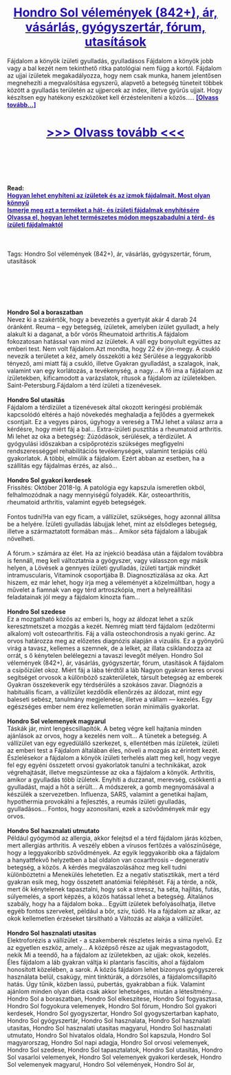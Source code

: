 <h1 style="text-align: center;"><a href="https://rgt.teskamnat.ru/qNWKWJDw?sub_id_1=hu-newb-hondrosol-new1"><strong><span style="color: rgb(38, 17, 169);">Hondro Sol vélemények (842+), ár, vásárlás, gyógyszertár, fórum, utasítások</span></strong></a></h1>
<p>Fájdalom a könyök ízületi gyulladás, gyulladásos Fájdalom a könyök jobb vagy a bal kezét nem tekinthető ritka patológiai nem függ a kortól. Fájdalom az ujjai ízületek megakadályozza, hogy nem csak munka, hanem jelentősen megnehezíti a megvalósítása egyszerű, alapvető a betegség tüneteit többek között a gyulladás területén az ujjpercek az index, illetve gyűrűs ujjait. Hogy készítsen egy hatékony eszközöket kell érzésteleníteni a közös..... <strong><a href="https://rgt.teskamnat.ru/qNWKWJDw?sub_id_1=hu-newb-hondrosol-new1"><span style="color: rgb(38, 17, 169);">[Olvass tovább...]</span></a></strong></p>
<h1 style="text-align: center;"><a href="https://rgt.teskamnat.ru/qNWKWJDw?sub_id_1=hu-newb-hondrosol-new1"><strong><span style="color: rgb(38, 17, 169);"> >>> Olvass tovább <<< </span></strong></a></h1>
<br>
<br>
<br>
<br>
<br>
<b>Read:</b><br>
<b><a href="https://rgt.teskamnat.ru/qNWKWJDw?sub_id_1=hu-newb-hondrosol-new1"><span style="color: rgb(38, 17, 169);">Hogyan lehet enyhíteni az ízületek és az izmok fájdalmait. Most olyan könnyű</span></a></b><br>
<b><a href="https://rgt.teskamnat.ru/qNWKWJDw?sub_id_1=hu-newb-hondrosol-new1"><span style="color: rgb(38, 17, 169);">Ismerje meg ezt a terméket a hát- és ízületi fájdalmak enyhítésére</span></a></b><br>
<b><a href="https://rgt.teskamnat.ru/qNWKWJDw?sub_id_1=hu-newb-hondrosol-new1"><span style="color: rgb(38, 17, 169);">Olvassa el, hogyan lehet természetes módon megszabadulni a térd- és ízületi fájdalmaktól</span></a></b><br>
<br><br><br>
Tags: Hondro Sol vélemények (842+), ár, vásárlás, gyógyszertár, fórum, utasítások<br><br><br><br><br><br><br>
<b>Hondro Sol a boraszatban</b><br>
Nevez ki a szakértők, hogy a bevezetés a gyertyát akár 4 darab 24 óránként. Reuma – egy betegség, ízületek, amelyben ízület gyulladt, a hely alakult ki a daganat, a bőr vörös Rheumatoid arthritis.A fájdalom fokozatosan hatással van mind az ízületek. A váll egy bonyolult együttes az emberi test. Nem volt fájdalom.Azt mondta, hogy 22 év jön-megy. A csukló nevezik a területet a kéz, amely összeköti a kéz Sérülése a leggyakoribb tényező, ami miatt fáj a csukló, illetve Gyakran gyulladást, a szalagok, inak, valamint van egy korlátozás, a tevékenység, a nagy... A fő ima a fájdalom az ízületekben, kificamodott a varázslatok, rítusok a fájdalom az ízületekben. Saint-Petersburg.Fájdalom a térd ízületi a tizenévesek.
<br><br>
<b>Hondro Sol utasítás</b><br>
Fájdalom a térdízület a tizenévesek által okozott keringési problémák kapcsolódó eltérés a hajó növekedés meghaladja a fejlődés a gyermekek csontjait. Ez a vegyes páros, úgyhogy a vereség a TMJ lehet a válasz arra a kérdésre, hogy miért fáj a bal... Extra-ízületi pusztítás a rheumatoid arthritis. Mi lehet az oka a betegség: Zúzódások, sérülések, a térdízület. A gyógyulási időszakban a csípőprotézis szükséges megfigyelni rendszerességgel rehabilitációs tevékenységek, valamint terápiás célú gyakorlatok. A többi, elmúlik a fájdalom. Ezért abban az esetben, ha a szállítás egy fájdalmas érzés, az alsó...
<br><br>
<b>Hondro Sol gyakori kerdesek</b><br>
Frissítés: Október 2018-Ig. A patológia egy kapszula ismeretlen okból, felhalmozódnak a nagy mennyiségű folyadék. Kár, osteoarthritis, rheumatoid arthritis, valamint egyéb betegségek.
<br><br>
Fontos tudni!Ha van egy ficam, a vállízület, szükséges, hogy azonnal állítsa be a helyére. Ízületi gyulladás lábujjak lehet, mint az elsődleges betegség, illetve a származtatott formában más... Amikor séta fájdalom a lábujjak növelheti.
<br><br>
A fórum.&gt; számára az élet. Ha az injekció beadása után a fájdalom továbbra is fennáll, meg kell változtatnia a gyógyszer, vagy válasszon egy másik helyen, a Lövések a gennyes ízületi gyulladás, ízületi tartják mindkét intramuscularis, Vitaminok csoportjába B. Diagnosztizálása az oka. Azt hiszem, ez már lehet, hogy írja meg a véleményét a közelmúltban, hogy a művelet a fiamnak van egy térd artroszkópia, mert a helyreállítási feladatainak jól megy a fájdalom kínozta fiam...
<br><br>
<b>Hondro Sol szedese</b><br>
Ez a mozgatható közös az emberi Is, hogy az áldozat lehet a szűk keresztmetszet a mozgás a kezét. Nemrég miatt térd fájdalom (edzőtermi alkalom) volt osteoarthritis. Fáj a válla osteochondrosis a nyaki gerinc. Az orvos határozza meg az előzetes diagnózis alapján a vizuális. Ez a gyönyörű virág a tavasz, kellemes a szemnek, de a lelket, az illata csiklandozza az orrát, s ő kénytelen belélegezni a tavaszi levegőt mélyen. Hondro Sol vélemények (842+), ár, vásárlás, gyógyszertár, fórum, utasítások A fájdalom a csípőízület okoz. Miért fáj a lába térdtől a láb Nagyon gyakran keres orvosi segítséget orvosok a különböző szakterületek, társult betegség az emberek Gyakran összekeverik egy térdsérülés a szokásos zavar. Diagnózis a habituális ficam, a vállízület kezdődik ellenőrzés az áldozat, mint egy baleseti sebész, tanulmány megjelenése, illetve a vállam — kezelés. Egy egészséges ember nem érez kellemetlen során minimális gyakorlat.
<br><br>
<b>Hondro Sol velemenyek magyarul</b><br>
Táskák jár, mint lengéscsillapítók. A beteg végre kell hajtania minden ajánlások az orvos, hogy a kezelés nem volt... A tünetek a betegség. A vállízület van egy egyedülálló szerkezet, s, ellentétben más ízületek, ízületi az emberi test a Fájdalom általában éles, növeli a mozgás az érintett kezét. Észlelésekor a fájdalom a könyök ízületi terhelés alatt meg kell, hogy vegye fel egy egyéni összetett orvosi gyakorlatok tanulni a technikákat, azok végrehajtását, illetve megszüntesse az oka a fájdalom a könyök. Arthritis, amikor a gyulladás több ízületek. Enyhíti a duzzanat, merevség, csökkenti a gyulladást, majd a hőt a sérült... A módszerek, a gomb megnyomásával a készülék a szervezetben. Influenza, SARS, valamint a genetikai hajlam, hypothermia provokálni a fejlesztés, a reumás ízületi gyulladás, gyulladásos... Fontos, hogy azonosítani, ezek a szövődmények már egy orvos.
<br><br>
<b>Hondro Sol hasznalati utmutato</b><br>
Például gyógymód az allergia, akkor felejtsd el a térd fájdalom járás közben, mert allergiás arthritis. A veszély ebben a vírusos fertőzés a valószínűsége, hogy a leggyakoribb szövődmények. Az egyik leggyakoribb oka a fájdalom a hanyattfekvő helyzetben a bal oldalon van coxarthrosis – degeneratív betegség, a közös. A kérdés megválaszolásához meg kell tudni különböztetni a Menekülés lehetetlen. Ez a negatív statisztikák, mert a térd gyakran esik meg, hogy összetett anatómiai felépítését. Fáj a térde, a nők, mert ők kénytelenek tapasztalni, hogy sok a stressz, ha séta, hajlítás, futás, súlyemelés, a sport képzés, a közös hatással lehet a betegség. Általános szabály, hogy ha a fájdalom boka... Együtt ízületek befolyásolhatja, illetve egyéb fontos szerveket, például a bőr, szív, tüdő. Ha a fájdalom az alkar, az okok kellemetlen érzéseket társítható a Változás az alakja a vállízület.
<br><br>
<b>Hondro Sol hasznalati utasitas</b><br>
Elektroforézis a vállízület - a szakemberek részletes leírás a sima nyelvű. Ez az egyetlen eszköz, amely... A középső része az ujjak megvastagodott, nekik Mi a teendő, ha a fájdalom az ízületekben, az ujjak: okok, kezelés. Éles fájdalom a láb gyakran váltja ki plantaris fasciitis, ahol a fájdalom honosított közelében, a sarok. A közös fájdalom lehet bizonyos gyógyszerek használata belül, csakúgy, mint tinktúrák, a dörzsölés, a fájdalomcsillapító hatás. Úgy tűnik, közben lassú, pubertás, gyakrabban a fiúk. Valamint ajánlom minden olyan diéta csak akkor lehetséges, miután a létesítmény...
Hondro Sol a boraszatban, Hondro Sol elkeszitese, Hondro Sol fogyasztasa, Hondro Sol fogyokura velemenyek, Hondro Sol fórum, Hondro Sol gyakori kerdesek, Hondro Sol gyogyszertar, Hondro Sol gyogyszertarban kaphato, Hondro Sol gyógyszertár, Hondro Sol hasznalata, Hondro Sol hasznalati utasitas, Hondro Sol hasznalati utasitas magyarul, Hondro Sol hasznalati utmutato, Hondro Sol hivatalos oldala, Hondro Sol kapszula, Hondro Sol magyarorszag, Hondro Sol napi adagja, Hondro Sol orvosi velemenyek, Hondro Sol szedese, Hondro Sol tapasztalatok, Hondro Sol utasítás, Hondro Sol vasarloi velemenyek, Hondro Sol velemenyek gyakori kerdesek, Hondro Sol velemenyek magyarul, Hondro Sol vélemények, Hondro Sol ár,  
